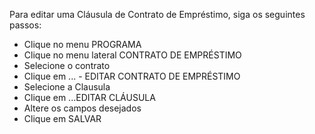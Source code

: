 ﻿Para editar uma Cláusula de Contrato de Empréstimo, siga os seguintes passos:

* Clique no menu PROGRAMA
* Clique no menu lateral CONTRATO DE EMPRÉSTIMO
* Selecione o contrato
* Clique em ... - EDITAR CONTRATO DE EMPRÉSTIMO
* Selecione a Clausula
* Clique em ...EDITAR CLÁUSULA
* Altere os campos desejados
* Clique em SALVAR